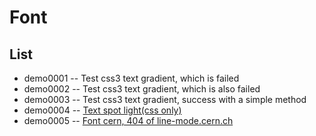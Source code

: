 # Font

## List
* demo0001 -- Test css3 text gradient, which is failed
* demo0002 -- Test css3 text gradient, which is also failed
* demo0003 -- Test css3 text gradient, success with a simple method
* demo0004 -- [Text spot light(css only)](https://codepen.io/YusukeNakaya/pen/KyKJBE)
* demo0005 -- [Font cern, 404 of line-mode.cern.ch](http://line-mode.cern.ch/www/hypertext/WWW/TheProject.htmlsdskn)
